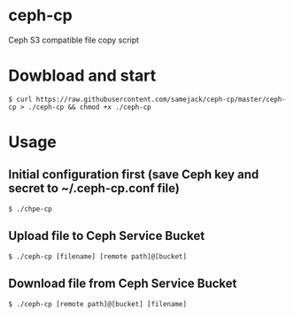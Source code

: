 # ceph-cp
Ceph S3 compatible file copy script

# Dowbload and start
```shell
$ curl https://raw.githubusercontent.com/samejack/ceph-cp/master/ceph-cp > ./ceph-cp && chmod +x ./ceph-cp
```

# Usage
## Initial configuration first (save Ceph key and secret to ~/.ceph-cp.conf file)
```shell
$ ./chpe-cp
```

## Upload file to Ceph Service Bucket
```shell
$ ./ceph-cp [filename] [remote path]@[bucket]
```

## Download file from Ceph Service Bucket
```shell
$ ./ceph-cp [remote path]@[bucket] [filename]
```
